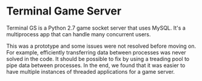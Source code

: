 Terminal Game Server
====================

Terminal GS is a Python 2.7 game socket server that uses MySQL. It's a multiprocess app that can handle many concurrent users. 

This was a prototype and some issues were not resolved before moving on. For example, efficiently transferring data between processes was never solved in the code. It should be possible to fix by using a treading pool to pipe data between processes. In the end, we found that it was easier to have multiple instances of threaded applications for a game server.
